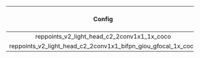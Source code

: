 

|Config|AP|Google Drive Link|
|:---:|:--:|:---:|
|reppoints_v2_light_head_c2_2conv1x1_1x_coco|36.2|[model](https://drive.google.com/file/d/10AI7sensGQVibHuNV891GU3QgBnL08q2/view?usp=sharing)\|[log](https://drive.google.com/file/d/1Ao6-X7utvG-hcgyuKHoT56dgIK69H1Bm/view?usp=sharing)
|reppoints_v2_light_head_c2_2conv1x1_bifpn_giou_gfocal_1x_coco|37.7|[model](https://drive.google.com/file/d/1qRplky14H9n3UF1X1rV64eu5fRdvx70K/view?usp=sharing)\|[log](https://drive.google.com/file/d/13JsDApaziaYW7mghNmMwkQmzLGSY4SGM/view?usp=sharing)|
